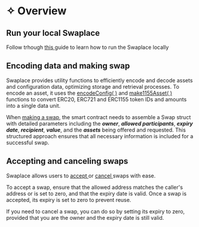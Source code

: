 # ✧ Overview

## Run your local Swaplace

Follow trhough [this ](setting-up-your-local-environment.md)guide to learn how to run the Swaplace locally

## Encoding data and making swap

Swaplace provides utility functions to efficiently encode and decode assets and configuration data, optimizing storage and retrieval processes. To encode an asset, it uses the [encodeConfig( )](preparing/encode-config.md) and [make1155Asset( ) ](preparing/encode-erc1155-asset.md#make1155asset)functions to convert ERC20, ERC721 and ERC1155 token IDs and amounts into a single data unit.&#x20;

When [making a swap](preparing/make-swap.md), the smart contract needs to assemble a Swap struct with detailed parameters including the _**owner**_, _**allowed participants**_, _**expiry date**_, _**recipient**_, _**value**_, and the _**assets**_ being offered and requested. This structured approach ensures that all necessary information is included for a successful swap.

## Accepting and canceling swaps

Swaplace allows users to [accept ](accepting.md)or [cancel ](canceling.md)swaps with ease.&#x20;

To accept a swap, ensure that the allowed address matches the caller's address or is set to zero, and that the expiry date is valid. Once a swap is accepted, its expiry is set to zero to prevent reuse.&#x20;

If you need to cancel a swap, you can do so by setting its expiry to zero, provided that you are the owner and the expiry date is still valid.

